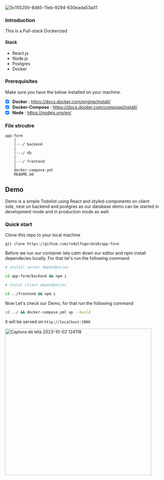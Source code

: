 ![5c155200-8d85-11eb-9294-630eada53a01](https://github.com/rodolfogordo10/app-form/assets/11947679/9aee74bc-8e03-4cff-ba0c-672f83cc154f)

### Introduction

This is a Full-stack Dockerized

#### Stack

- React.js
- Node.js
- Postgres
- Docker

### Prerequisites

Make sure you have the below installed on your machine.

- [x] **Docker** : https://docs.docker.com/engine/install/
- [x] **Docker-Compose** : https://docs.docker.com/compose/install/
- [x] **Node** : https://nodejs.org/en/

### File strcutre

```
app-form
    |
    |---/ backend
    |
    |---/ db
    |
    |---/ frontend
    |
    docker-compose.yml
    README.md
```

## Demo

Demo is a simple Todolist using React and styled-components on client side, nest on backend and postgres as our database
demo can be started in development mode and in production mode as well.


### Quick start

Clone this repo to your local machine

```
git clone https://github.com/rodolfogordo10/app-form
```

Before we run our container lets calm down our editor and npm install dependecies locally.
For that let's run the following command

```bash
# install server dependencies

cd app-form/backend && npm i

# instal client dependencies

cd ../frontend && npm i
```

Now Let's check our Demo, for that run the following command

```bash
cd ../ && docker-compose.yml up --build
```

it will be served on `http://localhost:3000`

<img width="478" alt="Captura de tela 2023-10-02 124118" src="https://github.com/rodolfogordo10/app-form/assets/11947679/2dbda9c0-1809-4126-bbcf-cdfb8b7b50a4">

